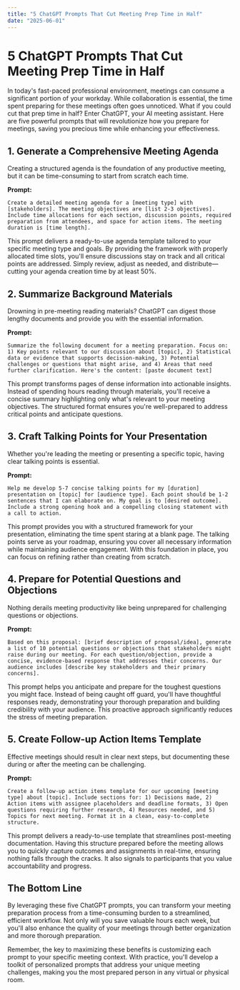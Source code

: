 ```yaml
---
title: "5 ChatGPT Prompts That Cut Meeting Prep Time in Half"
date: "2025-06-01"
---
```


# 5 ChatGPT Prompts That Cut Meeting Prep Time in Half

In today's fast-paced professional environment, meetings can consume a significant portion of your workday. While collaboration is essential, the time spent preparing for these meetings often goes unnoticed. What if you could cut that prep time in half? Enter ChatGPT, your AI meeting assistant. Here are five powerful prompts that will revolutionize how you prepare for meetings, saving you precious time while enhancing your effectiveness.

## 1. Generate a Comprehensive Meeting Agenda

Creating a structured agenda is the foundation of any productive meeting, but it can be time-consuming to start from scratch each time.

**Prompt:**
```
Create a detailed meeting agenda for a [meeting type] with [stakeholders]. The meeting objectives are [list 2-3 objectives]. Include time allocations for each section, discussion points, required preparation from attendees, and space for action items. The meeting duration is [time length].
```

This prompt delivers a ready-to-use agenda template tailored to your specific meeting type and goals. By providing the framework with properly allocated time slots, you'll ensure discussions stay on track and all critical points are addressed. Simply review, adjust as needed, and distribute—cutting your agenda creation time by at least 50%.

## 2. Summarize Background Materials

Drowning in pre-meeting reading materials? ChatGPT can digest those lengthy documents and provide you with the essential information.

**Prompt:**
```
Summarize the following document for a meeting preparation. Focus on: 1) Key points relevant to our discussion about [topic], 2) Statistical data or evidence that supports decision-making, 3) Potential challenges or questions that might arise, and 4) Areas that need further clarification. Here's the content: [paste document text]
```

This prompt transforms pages of dense information into actionable insights. Instead of spending hours reading through materials, you'll receive a concise summary highlighting only what's relevant to your meeting objectives. The structured format ensures you're well-prepared to address critical points and anticipate questions.

## 3. Craft Talking Points for Your Presentation

Whether you're leading the meeting or presenting a specific topic, having clear talking points is essential.

**Prompt:**
```
Help me develop 5-7 concise talking points for my [duration] presentation on [topic] for [audience type]. Each point should be 1-2 sentences that I can elaborate on. My goal is to [desired outcome]. Include a strong opening hook and a compelling closing statement with a call to action.
```

This prompt provides you with a structured framework for your presentation, eliminating the time spent staring at a blank page. The talking points serve as your roadmap, ensuring you cover all necessary information while maintaining audience engagement. With this foundation in place, you can focus on refining rather than creating from scratch.

## 4. Prepare for Potential Questions and Objections

Nothing derails meeting productivity like being unprepared for challenging questions or objections.

**Prompt:**
```
Based on this proposal: [brief description of proposal/idea], generate a list of 10 potential questions or objections that stakeholders might raise during our meeting. For each question/objection, provide a concise, evidence-based response that addresses their concerns. Our audience includes [describe key stakeholders and their primary concerns].
```

This prompt helps you anticipate and prepare for the toughest questions you might face. Instead of being caught off guard, you'll have thoughtful responses ready, demonstrating your thorough preparation and building credibility with your audience. This proactive approach significantly reduces the stress of meeting preparation.

## 5. Create Follow-up Action Items Template

Effective meetings should result in clear next steps, but documenting these during or after the meeting can be challenging.

**Prompt:**
```
Create a follow-up action items template for our upcoming [meeting type] about [topic]. Include sections for: 1) Decisions made, 2) Action items with assignee placeholders and deadline formats, 3) Open questions requiring further research, 4) Resources needed, and 5) Topics for next meeting. Format it in a clean, easy-to-complete structure.
```

This prompt delivers a ready-to-use template that streamlines post-meeting documentation. Having this structure prepared before the meeting allows you to quickly capture outcomes and assignments in real-time, ensuring nothing falls through the cracks. It also signals to participants that you value accountability and progress.

## The Bottom Line

By leveraging these five ChatGPT prompts, you can transform your meeting preparation process from a time-consuming burden to a streamlined, efficient workflow. Not only will you save valuable hours each week, but you'll also enhance the quality of your meetings through better organization and more thorough preparation.

Remember, the key to maximizing these benefits is customizing each prompt to your specific meeting context. With practice, you'll develop a toolkit of personalized prompts that address your unique meeting challenges, making you the most prepared person in any virtual or physical room.